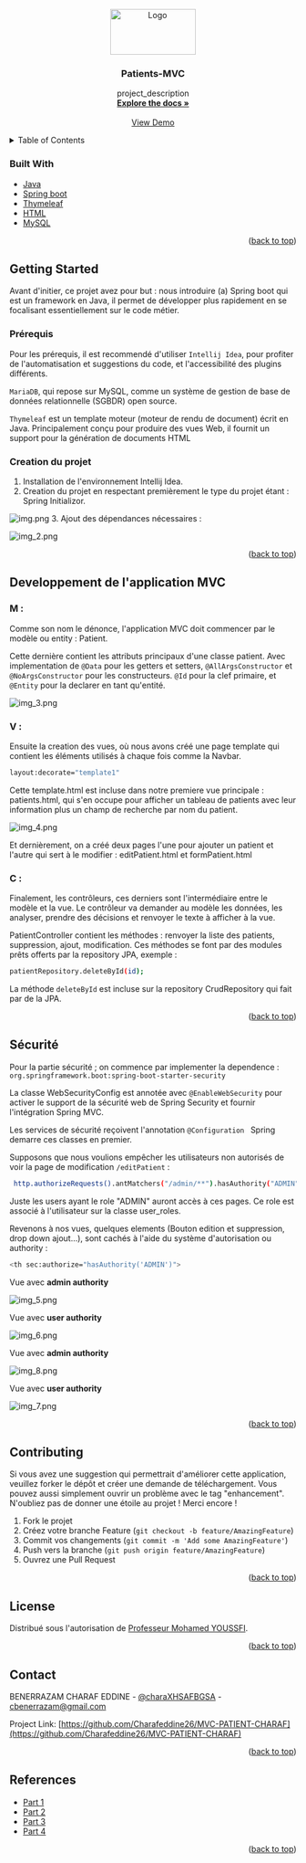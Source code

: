 <div id="top"></div>








<br />
<div align="center">
  <a href="https://github.com/Charafeddine26/MVC-PATIENT-CHARAF">
    <img src="https://atomrace.com/blog/wp-content/uploads/2018/05/spring-boot-logo.png" alt="Logo" width="150" height="80">
  </a>

<h3 align="center">Patients-MVC</h3>

  <p align="center">
    project_description
    <br />
    <a href="https://github.com/Charafeddine26/MVC-PATIENT-CHARAF"><strong>Explore the docs »</strong></a>
    <br />
    <br />
    <a href="https://github.com/Charafeddine26/MVC-PATIENT-CHARAF">View Demo</a>
   
  </p>
</div>



<!-- TABLE OF CONTENTS -->
<details>
  <summary>Table of Contents</summary>
  <ol>
    <li>
      <a href="#about-the-project">About The Project</a>
      <ul>
        <li><a href="#built-with">Built With</a></li>
      </ul>
    </li>
    <li>
      <a href="#getting-started">Getting Started</a>
      <ul>
        <li><a href="#Prérequis">Prerequisites</a></li>
        <li><a href="#Creation du projet">Creation du projet</a></li>
      </ul>
    </li>
    <li><a href="#usage">Usage</a></li>
    <li><a href="#roadmap">Developpement de l'application MVC</a></li>
<ul>
        <li><a href="#M :">M </a></li>
        <li><a href="#built-with">V</a></li>
        <li><a href="#built-with">C</a></li>
      </ul>
    <li><a href="#contributing">Contributing</a></li>
    <li><a href="#license">License</a></li>
    <li><a href="#contact">Contact</a></li>
    <li><a href="#acknowledgments">Acknowledgments</a></li>
  </ol>
</details>







### Built With

* [Java](https://www.oracle.com/java/technologies/)
* [Spring boot](https://spring.io/projects/spring-boot)
* [Thymeleaf](https://www.thymeleaf.org/)
* [HTML](https://en.wikipedia.org/wiki/HTML)
* [MySQL](https://www.mysql.com/)


<p align="right">(<a href="#top">back to top</a>)</p>



<!-- GETTING STARTED -->
## Getting Started

Avant d'initier, ce projet avez pour but : nous introduire (a) Spring boot qui est un framework en Java, il permet 
de développer plus rapidement en se focalisant essentiellement sur le code métier.

### Prérequis

Pour les prérequis, il est recommendé d'utiliser `Intellij Idea`, pour profiter de l'automatisation et suggestions du code,
et l'accessibilité des plugins différents.

`MariaDB`, qui repose sur MySQL, comme un système de gestion de base de données relationnelle (SGBDR) open source.

`Thymeleaf` est un template moteur (moteur de rendu de document) écrit en Java. Principalement conçu pour produire des vues Web,
il fournit un support pour la génération de documents HTML


### Creation du projet

1. Installation de l'environnement Intellij Idea.
2. Creation du projet en respectant premièrement le type du projet étant : Spring Initializor.

 ![img.png](img.png)
3. Ajout des dépendances nécessaires :


![img_2.png](img_2.png)
   

<p align="right">(<a href="#top">back to top</a>)</p>



## Developpement de l'application MVC

### M :

Comme son nom le dénonce, l'application MVC doit commencer par le modèle ou entity : Patient.

Cette dernière contient les attributs principaux d'une classe patient.
Avec implementation de `@Data` pour les getters et setters, `@AllArgsConstructor` et `@NoArgsConstructor` pour 
les constructeurs. `@Id` pour la clef primaire, et `@Entity` pour la declarer en tant qu'entité.

![img_3.png](img_3.png)

### V :

Ensuite la creation des vues, où nous avons créé une page template qui contient les éléments utilisés à chaque fois
comme la Navbar. 

```sh
layout:decorate="template1"
```

Cette template.html est incluse dans notre premiere vue principale : patients.html, qui s'en occupe pour afficher 
un tableau de patients avec leur information plus un champ de recherche par nom du patient.

![img_4.png](img_4.png)

Et dernièrement, on a créé deux pages l'une pour ajouter un patient et l'autre qui sert à le modifier : editPatient.html et 
formPatient.html

 ### C :

Finalement, les contrôleurs, ces derniers sont l'intermédiaire entre le modèle et la vue. Le contrôleur va demander au
modèle les données, les analyser, prendre des décisions et renvoyer le texte à afficher à la vue.

PatientController contient les méthodes : renvoyer la liste des patients, suppression, ajout, modification.
Ces méthodes se font par des modules prêts offerts par la repository JPA, exemple :

```sh
patientRepository.deleteById(id);
```

La méthode `deleteById` est incluse sur la repository CrudRepository qui fait par de la JPA.

<p align="right">(<a href="#top">back to top</a>)</p>




## Sécurité

Pour la partie sécurité ; on commence par implementer la dependence : `org.springframework.boot:spring-boot-starter-security`

La classe WebSecurityConfig est annotée avec `@EnableWebSecurity` pour activer le support de la sécurité web de Spring Security et fournir l'intégration Spring MVC.

Les services de sécurité reçoivent l'annotation
`@Configuration ` Spring demarre ces classes en premier.

Supposons que nous voulions empêcher les utilisateurs non autorisés de voir la page de modification `/editPatient` :
```sh
 http.authorizeRequests().antMatchers("/admin/**").hasAuthority("ADMIN"); 
 ```
Juste les users ayant le role "ADMIN" auront accès à ces pages.
Ce role est associé à l'utilisateur sur la classe user_roles.

Revenons à nos vues, quelques elements (Bouton edition et suppression, drop down ajout...), sont cachés à l'aide
du système d'autorisation ou authority :

```sh
<th sec:authorize="hasAuthority('ADMIN')">
```

Vue avec **admin authority**

![img_5.png](img_5.png)

Vue avec **user authority**

![img_6.png](img_6.png)

Vue avec **admin authority**

![img_8.png](img_8.png)

Vue avec **user authority**

![img_7.png](img_7.png)


<p align="right">(<a href="#top">back to top</a>)</p>



<!-- CONTRIBUTING -->
## Contributing

Si vous avez une suggestion qui permettrait d'améliorer cette application, veuillez forker le dépôt et créer une demande de téléchargement. Vous pouvez aussi simplement ouvrir un problème avec le tag "enhancement".
N'oubliez pas de donner une étoile au projet ! Merci encore !

1. Fork le projet
2. Créez votre branche Feature (`git checkout -b feature/AmazingFeature`)
3. Commit vos changements (`git commit -m 'Add some AmazingFeature'`)
4. Push vers la branche (`git push origin feature/AmazingFeature`)
5. Ouvrez une Pull Request

<p align="right">(<a href="#top">back to top</a>)</p>




## License

Distribué sous l'autorisation de [Professeur Mohamed YOUSSFI](med@youssfi.net).

<p align="right">(<a href="#top">back to top</a>)</p>




## Contact

BENERRAZAM CHARAF EDDINE - [@charaXHSAFBGSA](https://twitter.com/charaXHSAFBGSA) - cbenerrazam@gmail.com

Project Link: [https://github.com/Charafeddine26/MVC-PATIENT-CHARAF](https://github.com/Charafeddine26/MVC-PATIENT-CHARAF)

<p align="right">(<a href="#top">back to top</a>)</p>




## References

* [Part 1](https://youtu.be/Zaf3XIP2wss)
* [Part 2](https://youtu.be/eoBE745lDE0)
* [Part 3](https://youtu.be/Ejdeqs4rWek)
* [Part 4](https://youtu.be/Zrq1_-EX0XM)

<p align="right">(<a href="#top">back to top</a>)</p>



